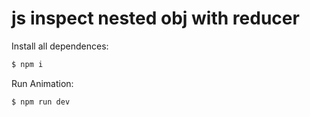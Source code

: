 # js inspect nested obj with reducer

  Install all dependences:

```bash
$ npm i
```

  Run Animation:

```bash
$ npm run dev
```
